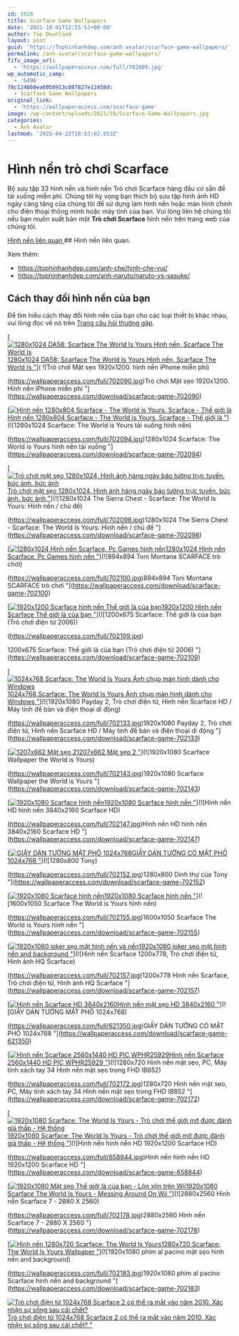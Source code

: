 ```yaml
---
id: 5928
title: Scarface Game Wallpapers
date: '2021-10-01T12:55:51+00:00'
author: Top Download
layout: post
guid: 'https://Tophinhanhdep.com/anh-avatar/scarface-game-wallpapers/'
permalink: /anh-avatar/scarface-game-wallpapers/
fifu_image_url:
  - 'https://wallpaperaccess.com/full/702089.jpg'
wp_automatic_camp:
  - '5496'
78c124660ea6050913c087827e12458d:
  - Scarface Game Wallpapers
original_link:
  - 'https://wallpaperaccess.com/scarface-game'
image: /wp-content/uploads/2021/10/Scarface-Game-Wallpapers.jpg
categories:
  - Ảnh Avatar
lastmod: '2025-04-23T18:53:02.853Z'
---
```

# Hình nền trò chơi Scarface

Bộ sưu tập 33 hình nền và hình nền Trò chơi Scarface hàng đầu có sẵn để tải xuống miễn phí. Chúng tôi hy vọng bạn thích bộ sưu tập hình ảnh HD ngày càng tăng của chúng tôi để sử dụng làm hình nền hoặc màn hình chính cho điện thoại thông minh hoặc máy tính của bạn. Vui lòng liên hệ chúng tôi nếu bạn muốn xuất bản một **Trò chơi Scarface** hình nền trên trang web của chúng tôi.

[Hình nền liên quan ](#related) ## Hình nền liên quan.

   
 Xem thêm:

   
- <https://tophinhanhdep.com/anh-che/hinh-che-vui/>
- <https://tophinhanhdep.com/anh-naruto/naruto-vs-sasuke/>

## Cách thay đổi hình nền của bạn

Để tìm hiểu cách thay đổi hình nền của bạn cho các loại thiết bị khác nhau, vui lòng đọc về nó trên [Trang câu hỏi thường gặp](https://tophinhanhdep.com/faq/).

  
[[![1280x1024 DA58: Scarface The World Is Yours Hình nền, Scarface The World Is](https://wallpaperaccess.com/full/702089.jpg)1280x1024 DA58: Scarface The World Is Yours Hình nền, Scarface The World Is "](https://wallpaperaccess.com/download/scarface-game-702089)]( ![Trò chơi Mặt sẹo 1920x1200.  hình nền iPhone miễn phí)

(https://wallpaperaccess.com/full/702090.jpg)Trò chơi Mặt sẹo 1920x1200. Hình nền iPhone miễn phí "](https://wallpaperaccess.com/download/scarface-game-702090)

[[![Hình nền 1280x804 Scarface - The World is Yours.  Scarface - Thế giới là](https://wallpaperaccess.com/full/702091.jpg)Hình nền 1280x804 Scarface - The World is Yours. Scarface - Thế giới là "](https://wallpaperaccess.com/download/scarface-game-702091)](![1280x1024 Scarface: The World is Yours tải xuống hình nền)

(https://wallpaperaccess.com/full/702094.jpg)1280x1024 Scarface: The World is Yours hình nền tải xuống "](https://wallpaperaccess.com/download/scarface-game-702094)

[[![Trò chơi mặt sẹo 1280x1024.  Hình ảnh hàng ngày báo tường trực tuyến.  bức ảnh.  bức ảnh](https://wallpaperaccess.com/full/702097.jpg)Trò chơi mặt sẹo 1280x1024. Hình ảnh hàng ngày báo tường trực tuyến. bức ảnh. bức ảnh "](https://wallpaperaccess.com/download/scarface-game-702097)](![1280x1024 The Sierra Chest - Scarface: The World Is Yours: Hình nền / chủ đề)

(https://wallpaperaccess.com/full/702098.jpg)1280x1024 The Sierra Chest - Scarface: The World Is Yours: Hình nền / chủ đề "](https://wallpaperaccess.com/download/scarface-game-702098)

[[![1280x1024 Hình nền Scarface.  Pc Games hình nền](https://wallpaperaccess.com/full/702099.jpg)1280x1024 Hình nền Scarface. Pc Games hình nền "](https://wallpaperaccess.com/download/scarface-game-702099)](![894x894 Toni Montana SCARFACE trò chơi)

(https://wallpaperaccess.com/full/702100.jpg)894x894 Toni Montana SCARFACE trò chơi "](https://wallpaperaccess.com/download/scarface-game-702100)

[[![1920x1200 Scarface hình nền Thế giới là của bạn](https://wallpaperaccess.com/full/702105.jpg)1920x1200 Hình nền Scarface Thế giới là của bạn "](https://wallpaperaccess.com/download/scarface-game-702105)](![1200x675 Scarface: Thế giới là của bạn (Trò chơi điện tử 2006))

(https://wallpaperaccess.com/full/702109.jpg)

1200x675 Scarface: Thế giới là của bạn (Trò chơi điện tử 2006) "](https://wallpaperaccess.com/download/scarface-game-702109)

[[![1024x768 Scarface: The World Is Yours Ảnh chụp màn hình dành cho Windows](https://wallpaperaccess.com/full/702110.jpg)1024x768 Scarface: The World Is Yours Ảnh chụp màn hình dành cho Windows "](https://wallpaperaccess.com/download/scarface-game-702110)](![1920x1080 Payday 2, Trò chơi điện tử, Hình nền Scarface HD / Máy tính để bàn và điện thoại di động)

(https://wallpaperaccess.com/full/702133.jpg)1920x1080 Payday 2, Trò chơi điện tử, Hình nền Scarface HD / Máy tính để bàn và điện thoại di động "](https://wallpaperaccess.com/download/scarface-game-702133)

[[![1207x662 Mặt sẹo 2](https://wallpaperaccess.com/full/702139.jpg)1207x662 Mặt sẹo 2 "](https://wallpaperaccess.com/download/scarface-game-702139)](![1920x1080 Scarface Wallpaper the World is Yours)

(https://wallpaperaccess.com/full/702143.jpg)1920x1080 Scarface Wallpaper the World is Yours "](https://wallpaperaccess.com/download/scarface-game-702143)

[[![1920x1080 Scarface hình nền](https://wallpaperaccess.com/full/702146.jpg)1920x1080 Scarface hình nền "](https://wallpaperaccess.com/download/scarface-game-702146)](![Hình nền HD hình nền 3840x2160 Scarface HD)

(https://wallpaperaccess.com/full/702147.jpg)Hình nền HD hình nền 3840x2160 Scarface HD "](https://wallpaperaccess.com/download/scarface-game-702147)

[[![GIẤY DÁN TƯỜNG MẶT PHỐ 1024x768](https://wallpaperaccess.com/full/84611.jpg)GIẤY DÁN TƯỜNG CÓ MẶT PHỐ 1024x768 "](https://wallpaperaccess.com/download/scarface-game-84611)](![1280x800 Tony)

(https://wallpaperaccess.com/full/702152.jpg)1280x800 Dinh thự của Tony "](https://wallpaperaccess.com/download/scarface-game-702152)

[[![1920x1080 Scarface hình nền](https://wallpaperaccess.com/full/702154.jpg)1920x1080 Scarface hình nền "](https://wallpaperaccess.com/download/scarface-game-702154)](![1600x1050 Scarface The World is Yours hình nền)

(https://wallpaperaccess.com/full/702155.jpg)1600x1050 Scarface The World is Yours hình nền "](https://wallpaperaccess.com/download/scarface-game-702155)

[[![1920x1080 joker sẹo mặt hình nền và nền](https://wallpaperaccess.com/full/702156.jpg)1920x1080 joker sẹo mặt hình nền and background "](https://wallpaperaccess.com/download/scarface-game-702156)](![Hình nền Scarface 1200x778, Trò chơi điện tử, Hình ảnh HQ Scarface)

(https://wallpaperaccess.com/full/702157.jpg)1200x778 Hình nền Scarface, Trò chơi điện tử, Hình ảnh HQ Scarface "](https://wallpaperaccess.com/download/scarface-game-702157)

[[![Hình nền Scarface HD 3840x2160](https://wallpaperaccess.com/full/702159.png)Hình nền mặt sẹo HD 3840x2160 "](https://wallpaperaccess.com/download/scarface-game-702159)](![GIẤY DÁN TƯỜNG MẶT PHỐ 1024x768)

(https://wallpaperaccess.com/full/621350.jpg)GIẤY DÁN TƯỜNG CÓ MẶT PHỐ 1024x768 "](https://wallpaperaccess.com/download/scarface-game-621350)

[[![Hình nền Scarface 2560x1440 HD PIC WPHR25929](https://wallpaperaccess.com/full/702169.jpg)Hình nền Scarface 2560x1440 HD PIC WPHR25929 "](https://wallpaperaccess.com/download/scarface-game-702169)](![1280x720 Hình nền mặt sẹo, PC, Máy tính xách tay 34 Hình nền mặt sẹo trong FHD IB852)

(https://wallpaperaccess.com/full/702172.jpg)1280x720 Hình nền mặt sẹo, PC, Máy tính xách tay 34 Hình nền mặt sẹo trong FHD IB852 "](https://wallpaperaccess.com/download/scarface-game-702172)

[[![1920x1080 Scarface: The World Is Yours - Trò chơi thế giới mở được đánh giá thấp - Hệ thống](https://wallpaperaccess.com/full/702173.png)1920x1080 Scarface: The World Is Yours - Trò chơi thế giới mở được đánh giá thấp - Hệ thống "](https://wallpaperaccess.com/download/scarface-game-702173)](![Hình nền hình nền HD 1920x1200 Scarface HD)

(https://wallpaperaccess.com/full/658844.jpg)Hình nền hình nền HD 1920x1200 Scarface HD "](https://wallpaperaccess.com/download/scarface-game-658844)

[[![1920x1080 Mặt sẹo Thế giới là của bạn - Lộn xộn trên Wii](https://wallpaperaccess.com/full/702177.jpg)1920x1080 Scarface The World Is Yours - Messing Around On Wii "](https://wallpaperaccess.com/download/scarface-game-702177)](![2880x2560 Hình nền Scarface 7 - 2880 X 2560)

(https://wallpaperaccess.com/full/702178.jpg)2880x2560 Hình nền Scarface 7 - 2880 X 2560 "](https://wallpaperaccess.com/download/scarface-game-702178)

[[![Hình nền 1280x720 Scarface: The World Is Yours](https://wallpaperaccess.com/full/702179.jpg)1280x720 Scarface: The World Is Yours Wallpaper "](https://wallpaperaccess.com/download/scarface-game-702179)](![1920x1080 phim al pacino mặt sẹo hình nền and background)

(https://wallpaperaccess.com/full/702183.jpg)1920x1080 phim al pacino Scarface hình nền and background "](https://wallpaperaccess.com/download/scarface-game-702183)

[![Trò chơi điện tử 1024x768 Scarface 2 có thể ra mắt vào năm 2010. Xác nhận sự sống sau cái chết?](https://wallpaperaccess.com/full/702184.jpg)Trò chơi điện tử 1024x768 Scarface 2 có thể ra mắt vào năm 2010. Xác nhận sự sống sau cái chết? "](https://wallpaperaccess.com/download/scarface-game-702184)
